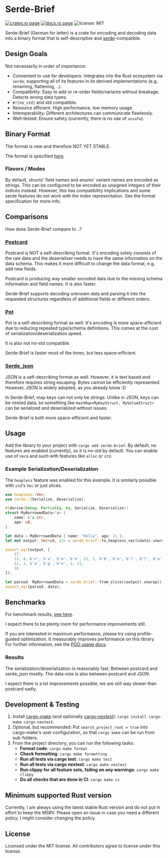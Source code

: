 # Serde-Brief

[![crates.io page](https://img.shields.io/crates/v/serde-brief.svg)](https://crates.io/crates/serde-brief)
[![docs.rs page](https://docs.rs/serde-brief/badge.svg)](https://docs.rs/serde-brief/)
![license: MIT](https://img.shields.io/crates/l/serde-brief.svg)

Serde-Brief (German for letter) is a crate for encoding and decoding data into a binary format that is self-descriptive and [serde](https://docs.rs/serde/)-compatible.

## Design Goals

Not necessarily in order of importance:

- Convenient to use for developers: Integrates into the Rust ecosystem via `serde`, supporting all of its features in its derived implementations (e.g. renaming, flattening, ..).
- Compatibility: Easy to add or re-order fields/variants without breakage. Detects wrong data types.
- `#![no_std]` and std compatible.
- Resource efficient: High performance, low memory usage.
- Interoperability: Different architectures can communicate flawlessly.
- Well-tested: Ensure safety (currently, there is no use of `unsafe`).

## Binary Format

The format is new and therefore NOT YET STABLE.

The format is specified [here](./docs/format-specification.md).

### Flavors / Modes

By default, structs' field names and enums' variant names are encoded as strings. This can be configured to be encoded as unsigned integers of their indices instead. However, this has compatibility implications and some serde features do not work with the index representation. See the format specification for more info.

## Comparisons

How does Serde-Brief compare to ..?

### [Postcard](https://docs.rs/postcard/)

Postcard is NOT a self-describing format. It's encoding solely consists of the raw data and the deserializer needs to have the same information on the data schema. This makes it more difficult to change the data format, e.g. add new fields.

Postcard is producing way smaller encoded data due to the missing schema information and field names. It is also faster.

Serde-Brief supports decoding unknown data and parsing it into the requested structures regardless of additional fields or different orders.

### [Pot](https://docs.rs/pot/)

Pot is a self-describing format as well. It's encoding is more space-efficient due to reducing repeated type/schema definitions. This comes at the cost of serialization/deserialization speed.

It is also not no-std compatible.

Serde-Brief is faster most of the times, but less space-efficient.

### [Serde_json](https://docs.rs/serde_json/)

JSON is a self-describing format as well. However, it is text based and therefore requires string escaping. Bytes cannot be efficiently represented. However, JSON is widely adopted, as you already know :D

In Serde-Brief, map keys can not only be strings. Unlike in JSON, keys can be nested data, so something like `HashMap<MyKeyStruct, MyValueStruct>` can be serialized and deserialized without issues.

Serde-Brief is both more space-efficient and faster.

## Usage

Add the library to your project with `cargo add serde-brief`. By default, no features are enabled (currently), so it is no-std by default. You can enable use of `Vec`s and such with features like `alloc` or `std`.

### Example Serialization/Deserialization

The `heapless` feature was enabled for this example. It is similarly possible with `std`'s `Vec` or just slices.

```rust
use heapless::Vec;
use serde::{Serialize, Deserialize};

#[derive(Debug, PartialEq, Eq, Serialize, Deserialize)]
struct MyBorrowedData<'a> {
    name: &'a str,
    age: u8,
}

let data = MyBorrowedData { name: "Holla", age: 21 };
let mut output: Vec<u8, 22> = serde_brief::to_heapless_vec(&data).unwrap();

assert_eq!(output, [
    17,
    11, 4, b'n', b'a', b'm', b'e', 11, 5, b'H', b'o', b'l', b'l', b'a',
    11, 3, b'a', b'g', b'e', 3, 21,
    18
]);

let parsed: MyBorrowedData = serde_brief::from_slice(&output).unwrap();
assert_eq!(parsed, data);
```

## Benchmarks

For benchmark results, [see here](https://github.com/djkoloski/rust_serialization_benchmark).

I expect there to be plenty room for performance improvements still.

If you are interested in maximum performance, please try using profile-guided optimization. It measurably improves performance on this library. For further information, see the [PGO usage docs](./docs/pgo.md).

### Results

The serialization/deserialization is reasonably fast. Between postcard and serde_json mostly. The data-size is also between postcard and JSON.

I expect there is a lot improvements possible, we are still way slower than postcard sadly.

## Development & Testing

1. Install [cargo-make](https://github.com/sagiegurari/cargo-make) (and optionally [cargo-nextest](https://github.com/nextest-rs/nextest)): `cargo install cargo-make cargo-nextest`.
2. Optional, but recommended: Put `search_project_root = true` into cargo-make's user configuration, so that `cargo make` can be run from sub-folders.
3. From the project directory, you can run the following tasks:
    - **Format code**: `cargo make format`
    - **Check formatting**: `cargo make formatting`
    - **Run all tests via cargo test**: `cargo make test`
    - **Run all tests via cargo nextest**: `cargo make nextest`
    - **Run clippy for all feature sets, failing on any warnings**: `cargo make clippy`
    - **Do all checks that are done in CI**: `cargo make ci`

## Minimum supported Rust version

Currently, I am always using the latest stable Rust version and do not put in effort to keep the MSRV. Please open an issue in case you need a different policy, I might consider changing the policy.

## License

Licensed under the MIT license. All contributors agree to license under this license.
